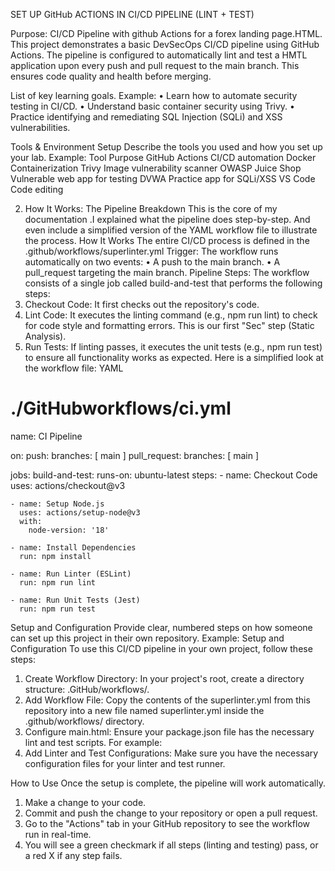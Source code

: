 SET UP GitHub ACTIONS IN CI/CD PIPELINE (LINT + TEST)

Purpose: CI/CD Pipeline with github Actions for a forex landing page.HTML.
This project demonstrates a basic DevSecOps CI/CD pipeline using GitHub Actions. The pipeline is configured to automatically lint and test a HMTL application upon every push and pull request to the main branch. This ensures code quality and health before merging.

List of key learning goals.
Example:
•	Learn how to automate security testing in CI/CD.
•	Understand basic container security using Trivy.
•	Practice identifying and remediating SQL Injection (SQLi) and XSS vulnerabilities.

Tools & Environment Setup
Describe the tools you used and how you set up your lab.
Example:
Tool	Purpose
GitHub Actions	CI/CD automation
Docker	Containerization
Trivy	Image vulnerability scanner
OWASP Juice Shop	Vulnerable web app for testing
DVWA	Practice app for SQLi/XSS
VS Code	Code editing

2. How It Works: The Pipeline Breakdown
This is the core of my  documentation .I explained what the pipeline does step-by-step. And even include a simplified version of the YAML workflow file to illustrate the process.
How It Works
The entire CI/CD process is defined in the .github/workflows/superlinter.yml
Trigger: The workflow runs automatically on two events:
•	A push to the main branch.
•	A pull_request targeting the main branch.
Pipeline Steps: The workflow consists of a single job called build-and-test that performs the following steps:
1.	Checkout Code: It first checks out the repository's code.
2.	Lint Code: It executes the linting command (e.g., npm run lint) to check for code style and formatting errors. This is our first "Sec" step (Static Analysis).
3.	Run Tests: If linting passes, it executes the unit tests (e.g., npm run test) to ensure all functionality works as expected.
Here is a simplified look at the workflow file:
YAML
# ./GitHubworkflows/ci.yml
name: CI Pipeline

on:
  push:
    branches: [ main ]
  pull_request:
    branches: [ main ]

jobs:
  build-and-test:
    runs-on: ubuntu-latest
    steps:
    - name: Checkout Code
      uses: actions/checkout@v3

    - name: Setup Node.js
      uses: actions/setup-node@v3
      with:
        node-version: '18'

    - name: Install Dependencies
      run: npm install

    - name: Run Linter (ESLint)
      run: npm run lint

    - name: Run Unit Tests (Jest)
      run: npm run test



Setup and Configuration
Provide clear, numbered steps on how someone can set up this project in their own repository.
Example:
Setup and Configuration
To use this CI/CD pipeline in your own project, follow these steps:
1.	Create Workflow Directory: In your project's root, create a directory structure: .GitHub/workflows/.
2.	Add Workflow File: Copy the contents of the superlinter.yml from this repository into a new file named superlinter.yml inside the .github/workflows/ directory.
3.	Configure main.html: Ensure your package.json file has the necessary lint and test scripts. For example:
4.	Add Linter and Test Configurations: Make sure you have the necessary configuration files for your linter and test runner.

 How to Use
Once the setup is complete, the pipeline will work automatically.
1.	Make a change to your code.
2.	Commit and push the change to your repository or open a pull request.
3.	Go to the "Actions" tab in your GitHub repository to see the workflow run in real-time.
4.	You will see a green checkmark if all steps (linting and testing) pass, or a red X if any step fails.



